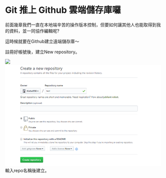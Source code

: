 # Git 推上 Github 雲端儲存庫囉

前面幾章我們一直在本地端辛苦的操作版本控制，但要如何讓其他人也能取得到我的資料，並一同協作編輯呢?

這時候就要在Github建立遠端儲存庫～

註冊好帳號後，建立New repository。

![](/assets/21.png)![](/assets/22.png)輸入repo名稱後建立。

